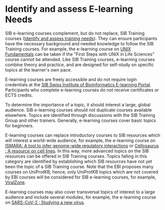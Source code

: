 # Identify and assess E-learning Needs

SIB e-learning courses complement, but do not replace, SIB Training courses ([Identify and assess training needs](https://sib-training.gitlab.io/sib-training-cookbook/topic/training_needs/)). They can ensure participants have the necessary background and needed knowledge to follow the SIB Training courses. For example, the e-learning course on [UNIX Fundamentals](https://www.sib.swiss/training/e-learning) can be taken if the "First Steps with UNIX in Life Sciences" course cannot be attended. Like SIB Training courses, e-learning courses combine theory and practice, and are designed for self-study on specific topics at the learner's own pace.

E-learning courses are freely accessible and do not require login credentials at the [SIB Swiss Institute of Bioinformatics E-learning Portal](https://edu.sib.swiss/). Participants who complete e-learning courses do not receive certificates or ECTS credits.

To determine the importance of a topic, it should interest a large, global audience. SIB e-learning courses should not duplicate courses available elsewhere. Topics are identified through discussions with the SIB Training Group and other trainers. Generally, e-learning courses cover basic topics for beginners.

E-learning courses can replace introductory courses to SIB resources which will interest a world-wide audience, for example, the e-learning course on [ISMARA: A tool to infer genome-wide regulatory interactions](https://www.sib.swiss/training/course/2022_ISMARA) or [Cellosaurus : A resource on cell lines](https://www.sib.swiss/training/course/2022_CLLRS). In this way, more advanced topics on the SIB resources can be offered in SIB Training courses. Topics falling in this category are identified by establishing which SIB resources have not yet been the topic of a SIB Training course. Note that the EBI proposes many courses on UniProtKB; hence, only UniProtKB topics which are not covered by EBI courses will be considered for SIB e-learning courses, for example, [ViralZone](https://www.sib.swiss/training/course/2023_VRLZN).  

E-learning courses may also cover transversal topics of interest to a large audience and include several modules, for example, the e-learning course on [SARS-CoV-2 : Studying a new virus](https://www.sib.swiss/training/course/2021_SCOV2).